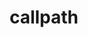 ---
title: "callpath"
layout: cache
categories: [package, v0.22.5]
meta: {"compilers": ["gcc@=11.4.0"], "num_specs": 1, "num_specs_by_stack": {"root": 1, "tutorial": 1}, "oss": ["ubuntu22.04"], "platforms": ["linux"], "stacks": ["root", "tutorial"], "targets": ["x86_64_v3"], "versions": ["1.0.4"]}
spec_details: [{"compiler": "gcc@=11.4.0", "hash": "vd4xv44pvfdpyrconsl5ckxvb2uvexya", "os": "ubuntu22.04", "platform": "linux", "size": "-", "stacks": ["root", "tutorial"], "tarball": "https://binaries.spack.io/v0.22.5/build_cache/linux-ubuntu22.04-x86_64_v3/gcc-11.4.0/callpath-1.0.4/linux-ubuntu22.04-x86_64_v3-gcc-11.4.0-callpath-1.0.4-vd4xv44pvfdpyrconsl5ckxvb2uvexya.spack", "target": "x86_64_v3", "variants": ["build_system=cmake", "build_type=Release", "generator=make", "~ipo"], "versions": ["1.0.4"]}]
---